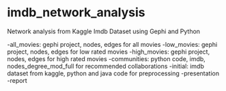 # imdb_network_analysis
Network analysis from Kaggle Imdb Dataset using Gephi and Python

-all_movies: gephi project, nodes, edges for all movies
-low_movies: gephi project, nodes, edges for low rated movies
-high_movies: gephi project, nodes, edges for high rated movies
-communities: python code, imdb, nodes_degree_mod_full for recommended collaborations
-initial: imdb dataset from kaggle, python and java code for preprocessing
-presentation
-report
